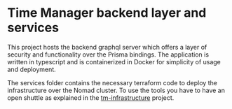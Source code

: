 # Time Manager backend layer and services
This project hosts the backend graphql server which offers a layer of security and functionality
over the Prisma bindings. The application is written in typescript and is containerized in 
Docker for simplicity of usage and deployment.

The services folder contains the necessary terraform code to deploy the infrastructure 
over the Nomad cluster. To use the tools you have to have an open shuttle as explained in the 
[tm-infrastructure](https://github.com/mimacom/tm-infrastructure) project.
